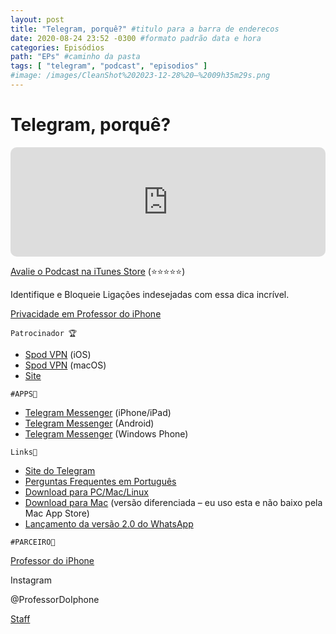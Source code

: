 ```yaml
---
layout: post
title: "Telegram, porquê?" #titulo para a barra de enderecos
date: 2020-08-24 23:52 -0300 #formato padrão data e hora
categories: Episódios
path: "EPs" #caminho da pasta
tags: [ "telegram", "podcast", "episodios" ]
#image: /images/CleanShot%202023-12-28%20—%2009h35m29s.png
---
```


# Telegram, porquê?

<iframe allow="autoplay *; encrypted-media *; fullscreen *; clipboard-write" frameborder="0" height="175" style="width:100%;max-width:660px;overflow:hidden;border-radius:10px;" sandbox="allow-forms allow-popups allow-same-origin allow-scripts allow-storage-access-by-user-activation allow-top-navigation-by-user-activation" src="https://embed.podcasts.apple.com/us/podcast/podapps/id1434188907?i=1000488965416&theme=auto"></iframe>

[Avalie o Podcast na iTunes Store](https://apple.co/2vFBD0R)
(⭐️⭐️⭐️⭐️⭐️)

Identifique e Bloqueie Ligações indesejadas com essa dica incrível.

[Privacidade em Professor do iPhone](https://professordoiphone.com.br/category/privacidade/)

`Patrocinador 🏆`

- [Spod VPN](https://itunes.apple.com/br/app/spod-vpn-filtro-web/id1441670465) (iOS)
- [Spod VPN](https://apps.apple.com/br/app/spod-vpn-filtro-web/id1466110599) (macOS)
- [Site](https://spod.com.br) 

`#APPS📲`

*   [Telegram Messenger](https://apps.apple.com/app/telegram-messenger/id686449807) (iPhone/iPad)
*   [Telegram Messenger](https://play.google.com/store/apps/details?id=org.telegram.messenger) (Android)
*   [Telegram Messenger](https://www.microsoft.com/es-ar/p/telegram-messenger/9wzdncrdzhs0?rtc=1&activetab=pivot:overviewtab) (Windows Phone)

`Links🔗 `
*   [Site do Telegram](https://telegram.org/)
*   [Perguntas Frequentes em Português](https://telegram.org/faq/pt-br?ln=f)
*   [Download para PC/Mac/Linux](https://desktop.telegram.org/)
*   [Download para Mac](https://macos.telegram.org/) (versão diferenciada – eu uso esta e não baixo pela Mac App Store)
*   [Lançamento da versão 2.0 do WhatsApp](https://blog.whatsapp.com/whats-app-2-0-is-submitted)

`#PARCEIRO👥`

[Professor do iPhone](https://www.professordoiphone.com.br)

Instagram

@ProfessorDoIphone

[Staff](https://t.me/pdipstaff)